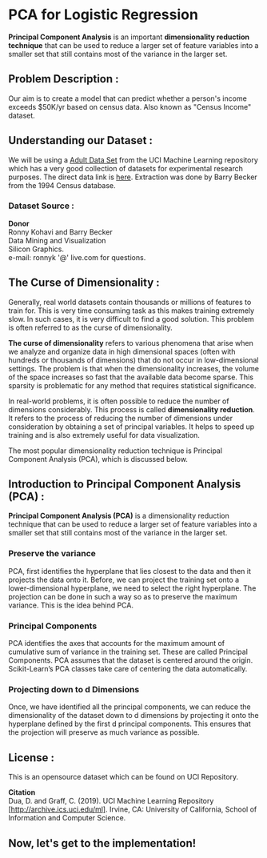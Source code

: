 # PCA for Logistic Regression

**Principal Component Analysis** is an important **dimensionality reduction technique** that can be used to reduce a larger set of feature variables into a smaller set that still contains most of the variance in the larger set.
## Problem Description : 

Our aim is to create a model that can predict whether a person's income exceeds $50K/yr based on census data. Also known as "Census Income" dataset.


## Understanding our Dataset :
We will be using a [Adult Data Set](https://archive.ics.uci.edu/ml/datasets/Adult) from the UCI Machine Learning repository which has a very good collection of datasets for experimental research purposes. The direct data link is [here](https://archive.ics.uci.edu/ml/machine-learning-databases/adult/).
Extraction was done by Barry Becker from the 1994 Census database.
  
  
### Dataset Source :

**Donor**
<br>
Ronny Kohavi and Barry Becker
<br>
Data Mining and Visualization
<br>
Silicon Graphics.
<br>
e-mail: ronnyk '@' live.com for questions.

## The Curse of Dimensionality :

Generally, real world datasets contain thousands or millions of features to train for. This is very time consuming task as this makes training extremely slow. In such cases, it is very difficult to find a good solution. This problem is often referred to as the curse of dimensionality.


**The curse of dimensionality** refers to various phenomena that arise when we analyze and organize data in high dimensional spaces (often with hundreds or thousands of dimensions) that do not occur in low-dimensional settings. The problem is that when the dimensionality increases, the volume of the space increases so fast that the available data become sparse. This sparsity is problematic for any method that requires statistical significance.


In real-world problems, it is often possible to reduce the number of dimensions considerably. This process is called **dimensionality reduction**. It refers to the process of reducing the number of dimensions under consideration by obtaining a set of principal variables. It helps to speed up training and is also extremely useful for data visualization.


The most popular dimensionality reduction technique is Principal Component Analysis (PCA), which is discussed below.

## Introduction to Principal Component Analysis (PCA) :


**Principal Component Analysis (PCA)** is a dimensionality reduction technique that can be used to reduce a larger set of feature variables into a smaller set that still contains most of the variance in the larger set. 

### Preserve the variance

PCA, first identifies the hyperplane that lies closest to the data and then it projects the data onto it. Before, we can project the training set onto a lower-dimensional hyperplane, we need to select the right hyperplane. The projection can be done in such a way so as to preserve the maximum variance. This is the idea behind PCA.

### Principal Components

PCA identifies the axes that accounts for the maximum amount of cumulative sum of variance in the training set. These are called Principal Components. PCA assumes that the dataset is centered around the origin. Scikit-Learn’s PCA classes take care of centering the data automatically.

### Projecting down to d Dimensions

Once, we have identified all the principal components, we can reduce the dimensionality of the dataset down to d dimensions by projecting it onto the hyperplane defined by the first d principal components. This ensures that the projection will preserve as much variance as possible.

## License :

This is an opensource dataset which can be found on UCI Repository.

**Citation**
<br>
Dua, D. and Graff, C. (2019). UCI Machine Learning Repository [http://archive.ics.uci.edu/ml]. Irvine, CA: University of California, School of Information and Computer Science.

## **Now, let's get to the implementation!**
